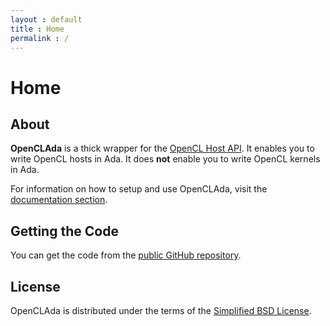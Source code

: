 ```yaml
---
layout : default
title : Home
permalink : /
---
```


# Home

## About

**OpenCLAda** is a thick wrapper for the [OpenCL Host API](http://www.khronos.org/opencl/). It enables you to write OpenCL hosts in Ada. It does **not** enable you to write OpenCL kernels in Ada.

For information on how to setup and use OpenCLAda, visit the [documentation section](/OpenCLAda/documentation).

## Getting the Code

You can get the code from the [public GitHub repository](https://github.com/flyx86/OpenCLAda).

## License

OpenCLAda is distributed under the terms of the [Simplified BSD License](http://opensource.org/licenses/BSD-2-Clause).
